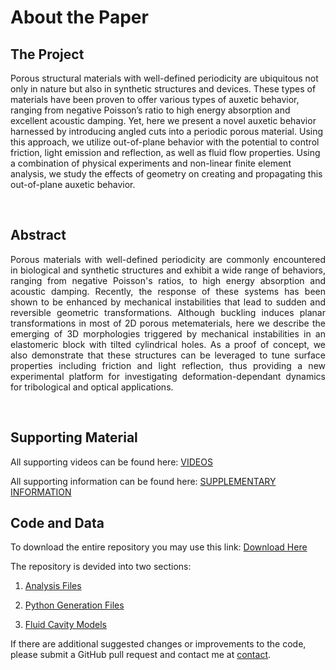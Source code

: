 # About the Paper

## The Project
Porous structural materials with well-defined periodicity are ubiquitous not only in nature but also in synthetic structures and devices. These types of materials have been proven to offer various types of auxetic behavior, ranging from negative Poisson’s ratio to high energy absorption and excellent acoustic damping. Yet, here we present a novel auxetic behavior harnessed by introducing angled cuts into a periodic porous material. Using this approach, we utilize out-of-plane behavior with the potential to control friction, light emission and reflection, as well as fluid flow properties. Using a combination of physical experiments and non-linear finite element analysis, we study the effects of geometry on creating and propagating this out-of-plane auxetic behavior.

<p>&nbsp;</p>

<!-- {% include youtubePlayer.html id="u16FjNGMoEs?autoplay=1" %} -->

## Abstract

<div style="text-align: justify"> 
    Porous materials with well-defined periodicity are commonly encountered in biological and synthetic structures and exhibit a wide range of behaviors, ranging from negative Poisson's ratios, to high energy absorption and acoustic damping. Recently, the response of these systems has been shown to be enhanced by mechanical instabilities that lead to sudden and reversible geometric transformations. Although buckling induces planar transformations in most of 2D porous metematerials, here we describe the emerging of 3D morphologies triggered by mechanical instabilities in an elastomeric block with tilted cylindrical holes. As a proof of concept, we also demonstrate that these structures can be leveraged to tune surface properties including friction and light reflection, thus providing a new experimental platform for investigating deformation-dependant dynamics for tribological and optical applications.

</div>

<p>&nbsp;</p>


## Supporting Material

All supporting videos can be found here: [VIDEOS](./videos)

All supporting information can be found here: [SUPPLEMENTARY INFORMATION](./si)


## Code and Data

To download the entire repository you may use this link: [Download Here](https://github.com/matheuscfernandes/inclined-metamaterials/archive/master.zip)

The repository is devided into two sections:

1. [Analysis Files](https://github.com/matheuscfernandes/inclined-metamaterials/tree/master/AnalysisFiles)

2. [Python Generation Files](https://github.com/matheuscfernandes/inclined-metamaterials/tree/master/GeneratingPythonFiles) 

3. [Fluid Cavity Models](https://github.com/matheuscfernandes/inclined-metamaterials/tree/master/PressureCavityModel) 

If there are additional suggested changes or improvements to the code, please submit a GitHub pull request and contact me at [contact](https://fer.me/cont).
